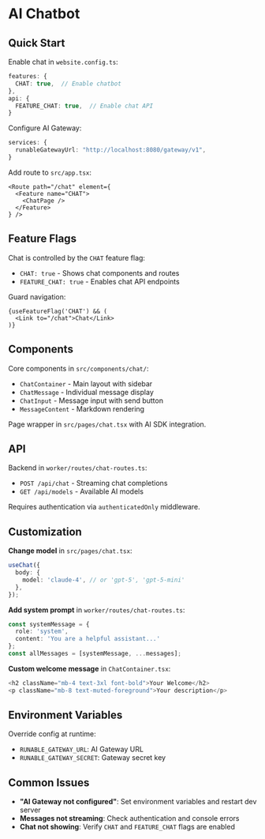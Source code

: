 # AI Chatbot

## Quick Start

Enable chat in `website.config.ts`:

```typescript
features: {
  CHAT: true,  // Enable chatbot
},
api: {
  FEATURE_CHAT: true,  // Enable chat API
}
```

Configure AI Gateway:

```typescript
services: {
  runableGatewayUrl: "http://localhost:8080/gateway/v1",
}
```

Add route to `src/app.tsx`:

```tsx
<Route path="/chat" element={
  <Feature name="CHAT">
    <ChatPage />
  </Feature>
} />
```

## Feature Flags

Chat is controlled by the `CHAT` feature flag:
- `CHAT: true` - Shows chat components and routes
- `FEATURE_CHAT: true` - Enables chat API endpoints

Guard navigation:

```tsx
{useFeatureFlag('CHAT') && (
  <Link to="/chat">Chat</Link>
)}
```

## Components

Core components in `src/components/chat/`:
- `ChatContainer` - Main layout with sidebar
- `ChatMessage` - Individual message display
- `ChatInput` - Message input with send button
- `MessageContent` - Markdown rendering

Page wrapper in `src/pages/chat.tsx` with AI SDK integration.

## API

Backend in `worker/routes/chat-routes.ts`:
- `POST /api/chat` - Streaming chat completions
- `GET /api/models` - Available AI models

Requires authentication via `authenticatedOnly` middleware.

## Customization

**Change model** in `src/pages/chat.tsx`:

```typescript
useChat({
  body: {
    model: 'claude-4', // or 'gpt-5', 'gpt-5-mini'
  },
});
```

**Add system prompt** in `worker/routes/chat-routes.ts`:

```typescript
const systemMessage = {
  role: 'system',
  content: 'You are a helpful assistant...'
};
const allMessages = [systemMessage, ...messages];
```

**Custom welcome message** in `ChatContainer.tsx`:

```typescript
<h2 className="mb-4 text-3xl font-bold">Your Welcome</h2>
<p className="mb-8 text-muted-foreground">Your description</p>
```

## Environment Variables

Override config at runtime:
- `RUNABLE_GATEWAY_URL`: AI Gateway URL
- `RUNABLE_GATEWAY_SECRET`: Gateway secret key

## Common Issues

- **"AI Gateway not configured"**: Set environment variables and restart dev server
- **Messages not streaming**: Check authentication and console errors
- **Chat not showing**: Verify `CHAT` and `FEATURE_CHAT` flags are enabled
